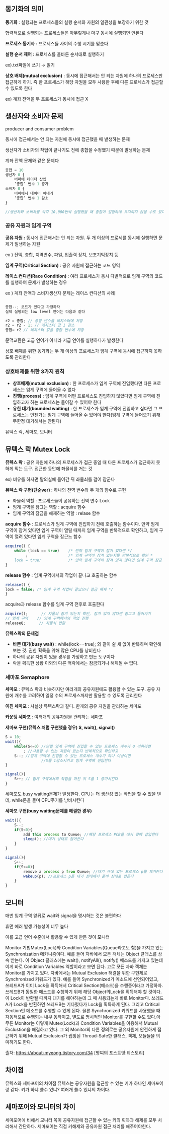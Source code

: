 ## 동기화의 의미

**동기화** : 실행되는 프로세스들의 실행 순서와 자원의 일관성을 보장하기 위한 것

협력적으로 실행되는 프로세스들은 아무렇게나 마구 동시에 실행되면 안된다

**프로세스 동기**화 : 프로세스들 사이의 수행 시기를 맞춘다

**실행 순서 제어** : 프로세스를 올바른 순서대로 실행하기

ex).txt파일에 쓰기 → 읽기

**상호 배제(mutual exclusion)** : 동시에 접근해서는 안 되는 자원에 하나의 프로세스만 접근하게 하기. 즉 한 프로세스가 해당 자원을 모두 사용한 후에 다른 프로세스가 접근할 수 있도록 한다

ex) 계좌 잔액을 두 프로세스가 동시에 접근 X

## 생산자와 소비자 문제

producer and consumer problem

동시에 접근해서는 안 되는 자원에 동시에 접근했을 때 발생하는 문제

생산자가 소비자의 작업이 끝나기도 전에 총합을 수정했기 때문에 발생하는 문제

계좌 잔액 문제와 같은 문제다

```jsx
총합 = 10
생산자 0 {
	버퍼에 데이터 삽입
	‘총합’ 변수 1 증가
소비자 0 {
	버퍼에서 데이터 빼내기
	‘총합’ 변수 1 감소
}

//생산자와 소비자를 각각 10,000번씩 실행했을 때 총합이 일정하게 유지되지 않을 수도 있다
```

### 공유 자원과 임계 구역

**공유 자원 :** 동시에 접근해서는 안 되는 자원. 두 개 이상의 프로세를 동시에 실행하면 문제가 발생하는 자원

ex ) 잔액, 총합, 지역변수, 파일, 입출력 장치, 보조기억장치 등

**임계 구역(Critical Section)** : 공유 자원에 접근하는 코드 영역

**레이스 컨디션(Race Condition)** : 여러 프로세스가 동시 다발적으로 임계 구역의 코드를 실행하여 문제가 발생하는 경우

ex ) 계좌 잔액과 소비자생산자 문제는 레이스 컨디션의 사례

```jsx

총합--; 코드가 있다고 가정하자
실제 실행되는 low level 언어는 다음과 같다

r2 = 총합; // 총합 변수를 레지스터에 저장
r2 = r2 - 1; // 레지스터 값 1 감소
총합= r2 // 레지스터 값을 총합 변수에 저장
```

문맥교환은 고급 언어가 아니라 저급 언어를 실행하다가 발생한다

상호 배제를 위한 동기화는 두 개 이상의 프로세스가 임계 구역에 동시에 접근하지 못하도록 관리한다

### 상호배제를 위한 3가지 원칙

- **상호배제(mutual exclusion)** : 한 프로세스가 임계 구역에 진입했다면 다른 프로세스는 임계 구역에 들어올 수 없다
- **진행(process)** : 임계 구역에 어떤 프로세스도 진입하지 않았다면 임계 구역에 진입하고자 하는 프로세스는 들어갈 수 있어야 한다
- **유한 대기(bounded waiting)** :  한 프로세스가 임계 구역에 진입하고 싶다면 그 프로세스는 언젠가는 임계 구역에 들어올 수 있어야 한다(임계 구역에 들어오기 위해 무한정 대기해서는 안된다)

뮤텍스 락, 세마포, 모니터

## 뮤텍스 락 Mutex Lock

**뮤텍스 락** : 공유 자원에 하나의 프로세스가 접근 중일 때 다른 프로세스가 접근하지 못하게 막는 도구. 접근한 동안에 좌물쇠를 거는 것

ex) 비유를 하자면 탈의실에 들어간 뒤 좌물쇠를 걸어 잠군다

**뮤텍스 락 구현(단순ver)** : 하나의 전역 변수와 두 개의 함수로 구현

- 좌물쇠 역할 : 프로세스들이 공유하는 전역 변수 Lock
- 임계 구역을 잠그는 역할 : acquire 함수
- 임계 구역의 잠금을 해제하는 역할 : relase 함수

**acquire 함수** :  프로세스가 임계 구역에 진입하기 전에 호출하는 함수이다. 만약 임계 구역이 잠겨 있다면 임계 구역이 열릴 때까지 임계 구역을 반복적으로 확인하고, 임계 구역이 열려 있다면 임계 구역을 잠근느 함수

```jsx
acquire() {
	while (lock == true)    /* 만약 임계 구역이 잠겨 있다면 */
	     ;                  /* 임계 구역이 잠겨 있는지를 반복적으로 확인 *
	lock = true;            /* 만약 임계 구역이 잠겨 있지 않다면 임계 구역 잠금 */
}

```

**release 함수** :  임계 구역에서의 작업이 끝나고 호출하는 함수

```jsx
release() {
lock = false; /* 임계 구역 작업이 끝났으니 잠금 해제 */
}
```

acquire과  release 함수를 임계 구역 전후로 호출한다

```jsx
acquire();      // 자물쇠 잠겨 있는지 확인, 잠겨 있지 않다면 잠그고 들어가기
// 임계 구역    // 임계 구역에서의 작업 진행
releaseQ;      // 자물쇠 반환
```

**뮤텍스락의 문제점**

- **바쁜 대기(busy wait)** : while(lock==true); 와 같이 쉴 새 없이 반복하며 확인해보는 것. 권한 획득을 위해 많은 CPU를 낭비한다
- 하나의 공유 자원이 있을 경우를 가정하고 만든 도구이다
- 락을 획득한 상황 이외의 다른 맥락에서는 잠금되거나 해제될 수 없다.

### 세마포 Semaphore

**세마포** : 뮤텍스 락과 비슷하지만 여러개의 공유자원에도 활용할 수 있는 도구. 공유 자원에 개수를 고려하여 일정 수의 프로세스까지만 활용할 수 있도록 관리한다

**이진 세마포** : 사실상 뮤텍스락과 같다. 한개의 공유 자원을 관리하는 세마포

**카운팅 세마포** : 여러개의 공유자원을 관리하는 세마포

**세마포 구현(뮤텍스 처럼 구현했을 경우) S, wait(), signal()**

```jsx
S = 10;
wait(){
	while(S<=0) //만일 임계 구역에 진입할 수 있는 프로세스 개수가 0 이하라면
		; //사용할 수 있는 자원이 있는지 반복적으로 확인하고
	S--; //임계 구역에 진입할 수 있는 프로세스 개수가 하나 이상이면 
				//S를 1감소시키고 임계 구역에 진입한다
}

signal(){
	S++; // 임계 구역에서의 작업을 마친 뒤 S를 1 증가시킨다
}
```

세마포도 busy waiting문제가 발생한다. CPU는 더 생산성 있는 작업을 할 수 있을 텐데, while문을 돌며 CPU주기를 낭비시킨다

**세마포 구현(busy waiting문제를 해결한 경우)**

```jsx
wait(){
	S--;
	if(S<0){
		add this process to Queue; //해당 프로세스 PCB를 대기 큐에 삽입한다
		sleep(); //대기 상태로 접어든다
	}
}

signal(){
	S++;
	if(S<=0){
		remove a process p from Queue; //대기 큐에 있는 프로세스 p를 제거한다
		wakeup(p); //프로세스 p를 대기 상태에서 준비 상태로 만든다
	}
}
```

## 모니터

매번 임계 구역 앞뒤로 wait와 signal을 명시하는 것은 불편하다

휴먼 에러 발생 가능성이 너무 높다

이를 고급 언어 수준에서 활용할 수 있게 만든 것이 모니터


Monitor 기법Mutex(Lock)와 Condition Variables(Queue라고도 함)을 가지고 있는 Synchronization 메카니즘이다. 예를 들어 자바에서 모든 객체는 Object 클래스를 상속 받는다. 이 Object 클래스에는 wait(), notifyAll(), notify() 메소드를 가지고 있는데 이게 바로 Condition Variables 역할이라고 보면 된다. 고로 모든 자바 객체는 Monitor를 가지고 있다. 자바에서는 Mutual Exclusion 해결을 위한 구현체로 Synchronized 키워드가 있다. 예를 들어 Synchronized가 메소드에 선언되어있고, 쓰레드A가 이미 Lock을 획득해서 Critical Section(메소드)을 수행중이라고 가정하자. 쓰레드B가 동일한 메소드를 수행하기 위해 해당 Object의Lock을 획득해야 할 것이다. 이 Lock이 반환될 때까지 대기를 해야하는데 그 때 사용되는게 바로 Monitor다. 쓰레드A가 Lock을 반환하면 쓰레드B는 기다렸다가 Lock을 획득하게 된다. 그리고 Critical Section인 메소드를 수행할 수 있게 된다. 물론 Synchronized 키워드를 사용했을 때 자동적으로 수행되는 내부 동작이고, 별도로 명시적인 Monitor를 구현할 수도 있다.아무튼 Monitor는 이렇게 Mutex(Lock)과 Condition Variables을 이용해서 Mutual Exclustion을 해결하고 있다. 그 외 Monitor의 다른 정의로는 공유자원에 안전하게 접근하기 위해 Mutual Exclusion가 랩핑된 Thread-Safe한 클래스, 객체, 모듈들을 의미하기도 한다.

출처: https://about-myeong.tistory.com/34 [명찌의 포스트잇:티스토리]

## 차이점
뮤텍스와 세마포어의 차이점 뮤텍스는 공유자원을 접근할 수 있는 키가 하나인 세마포어랑 같다. 키가 하냐 쓸수 있냐? 여러개 쓸수 있냐의 차이다.​

## 세마포어와 모니터의 차이​
세마포어에 비해서 모니터 쪽이 공유자원에 접근할 수 있는 키의 획득과 해제를 모두 처리해서 간단하다. 세마포어는 직접 키해제와 공유자원 접근 처리를 해주어야한다.

